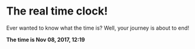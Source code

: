 # The real time clock!

Ever wanted to know what the time is? Well, your journey is about to end!

**The time is Nov 08, 2017, 12:19**